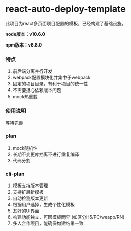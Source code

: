 # react-auto-deploy-template

此项目为react多页面项目配置的模板，已经构建了基础设施。

**node版本：v10.6.0**

**npm版本：v6.8.0**

### 特点

1. 前后端分离并行开发
2. webpack配置模块化并集中于webpack
3. 固定的项目目录，有利于项目的统一性
4. 不需要担心依赖版本问题
5. mock热重载

### 使用说明

等待完善

### plan

1. mock随机性
3. 长期不变更库抽离不进行重复编译
4. 代码分割

### cli-plan

1. 模板支持版本管理
2. 支持扩展新模板
3. 自动检测版本更新
4. 根据用户选择，生成个性化模板
5. 友好的UI界面
6. 构建功能独立，可因模板而异 (如区分H5/PC/weapp/RN)
7. 多人合作项目，能确保构建结果一致